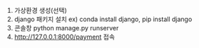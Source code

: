 1. 가상환경 생성(선택)
2. django 패키지 설치 ex) conda install django, pip install django
3. 콘솔창 python manage.py runserver
4. http://127.0.0.1:8000/payment 접속
